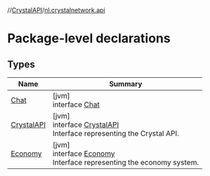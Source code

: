 //[CrystalAPI](../../index.md)/[nl.crystalnetwork.api](index.md)

# Package-level declarations

## Types

| Name | Summary |
|---|---|
| [Chat](-chat/index.md) | [jvm]<br>interface [Chat](-chat/index.md) |
| [CrystalAPI](-crystal-a-p-i/index.md) | [jvm]<br>interface [CrystalAPI](-crystal-a-p-i/index.md)<br>Interface representing the Crystal API. |
| [Economy](-economy/index.md) | [jvm]<br>interface [Economy](-economy/index.md)<br>Interface representing the economy system. |

